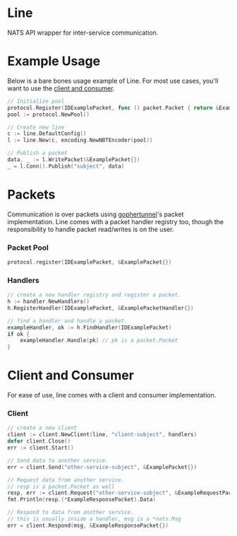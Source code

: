# Line

NATS API wrapper for inter-service communication.

# Example Usage

Below is a bare bones usage example of Line. For most use cases, you'll want to use the [client and consumer](#client-and-consumer).
```go
// Initialize pool
protocol.Register(IDExamplePacket, func () packet.Packet { return &ExamplePacket{} })
pool := protocol.NewPool()

// Create new line
c := line.DefaultConfig()
l := line.New(c, encoding.NewNBTEncoder(pool))

// Publish a packet
data, _ := l.WritePacket(&ExamplePacket{})
_ = l.Conn().Publish("subject", data)
```

# Packets

Communication is over packets using [gophertunnel](https://github.com/Sandertv/gophertunnel)'s packet implementation. Line comes with a packet handler registry
too, though the responsibility to handle packet read/writes is on the user.

### Packet Pool

```go
protocol.register(IDExamplePacket, &ExamplePacket{})
```

### Handlers

```go
// create a new handler registry and register a packet.
h := handler.NewHandlers()
h.RegisterHandler(IDExamplePacket, &ExamplePacketHandler{})

// find a handler and handle a packet.
exampleHandler, ok := h.FindHandler(IDExamplePacket)
if ok {
    exampleHandler.Handle(pk) // pk is a packet.Packet
}
```

# Client and Consumer
For ease of use, line comes with a client and consumer implementation.

### Client
```go
// create a new client
client := client.NewClient(line, "client-subject", handlers)
defer client.Close()
err := client.Start()

// Send data to another service.
err = client.Send("other-service-subject", &ExamplePacket{})

// Request data from another service.
// resp is a packet.Packet as well
resp, err := client.Request("other-service-subject", &ExampleRequestPacket{})
fmt.Println(resp.(*ExampleResponsePacket).Data)

// Respond to data from another service.
// this is usually inside a handler, msg is a *nats.Msg
err = client.Respond(msg, &ExampleResponsePacket{})
```